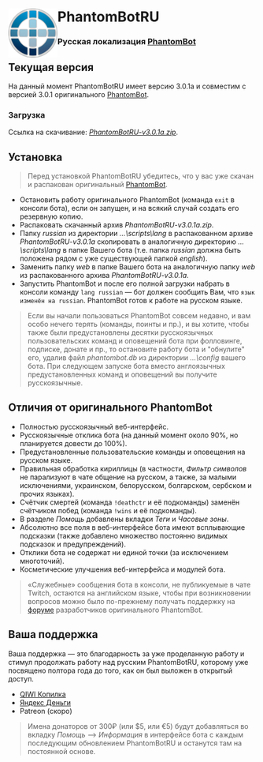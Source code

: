 # <img src="https://github.com/PhantomBotRU/PhantomBotRU/blob/nightly/web/panel/img/logo.png" width="100px" align="left" alt="PhantomBotRU"/> PhantomBotRU
### Русская локализация [PhantomBot](https://phantom.bot "phantom.bot")

## Текущая версия

На данный момент PhantomBotRU имеет версию 3.0.1a и совместим с версией 3.0.1 оригинального [PhantomBot](https://phantom.bot "phantom.bot").

### Загрузка

Ссылка на скачивание: [*PhantomBotRU-v3.0.1a.zip*](https://github.com/PhantomBotRU/PhantomBotRU/tree/v3.0.1a.zip).

## Установка

> Перед установкой PhantomBotRU убедитесь, что у вас уже скачан и распакован оригинальный [PhantomBot](https://phantom.bot "phantom.bot").

* Остановить работу оригинального PhantomBot (команда `exit` в консоли бота), если он запущен, и на всякий случай создать его резервную копию.
* Распаковать скачанный архив *PhantomBotRU-v3.0.1a.zip*.
* Папку *russian* из директории *…\scripts\lang* в распакованном архиве *PhantomBotRU-v3.0.1a* скопировать в аналогичную директорию *…\scripts\lang* в папке Вашего бота (т.е. папка *russian* должна быть положена рядом с уже существующей папкой *english*).
* Заменить папку *web* в папке Вашего бота на аналогичную папку *web* из распакованного архива *PhantomBotRU-v3.0.1a*.
* Запустить PhantomBot и после его полной загрузки набрать в консоли команду `lang russian` — бот должен сообщить Вам, что `язык изменён на russian`. PhantomBot готов к работе на русском языке.

> Если вы начали пользоваться PhantomBot совсем недавно, и вам особо нечего терять (команды, поинты и пр.), и вы хотите, чтобы также были предустановлены десятки русскоязычных пользовательских команд и оповещений бота при фолловинге, подписке, донате и пр., то остановите работу бота и "обнулите" его, удалив файл *phantombot.db* из директории *…\config* вашего бота. При следующем запуске бота вместо англоязычных предустановленных команд и оповещений вы получите русскоязычные.

## Отличия от оригинального PhantomBot

* Полностью русскоязычный веб-интерфейс.
* Русскоязычные отклика бота (на данный момент около 90%, но планируется довести до 100%).
* Предустановленные пользовательские команды и оповещения на русском языке.
* Правильная обработка кириллицы (в частности, *Фильтр символов* не парализуют в чате общение на русском, а также, за малыми исключениями, украинском, белорусском, болгарском, сербском и прочих языках).
* Счётчик смертей (команда `!deathctr` и её подкоманды) заменён счётчиком побед (команда `!wins` и её подкоманды).
* В разделе *Помощь* добавлены вкладки *Теги* и *Часовые зоны*.
* Абсолютно все поля в веб-интерфейсе бота имеют всплывающие подсказки (также добавлено множество постоянно видимых подсказок и предупреждений).
* Отклики бота не содержат ни единой точки (за исключением многоточий).
* Косметические улучшения веб-интерфейса и модулей бота.

> «Служебные» сообщения бота в консоли, не публикуемые в чате Twitch, остаются на английском языке, чтобы при возникновении вопросов можно было по-прежнему получать поддержку на [форуме](https://community.phantom.bot) разработчиков оригинального PhantomBot.

## Ваша поддержка

Ваша поддержка — это благодарность за уже проделанную работу и стимул продолжать работу над русским PhantomBotRU, которому уже посвящено полтора года до того, как он был выложен в открытый доступ.

* [QIWI Копилка](https://qiwi.me/5e78d024-a014-4334-80d8-a0911dceb328)
* [Яндекс Деньги](https://money.yandex.ru/to/410014576985955)
* Patreon (скоро)

> Имена донаторов от 300₽ (или $5, или €5) будут добавляться во вкладку *Помощь* –> *Информация* в интерфейсе бота с каждым последующим обновлением PhantomBotRU и останутся там на постоянной основе.
